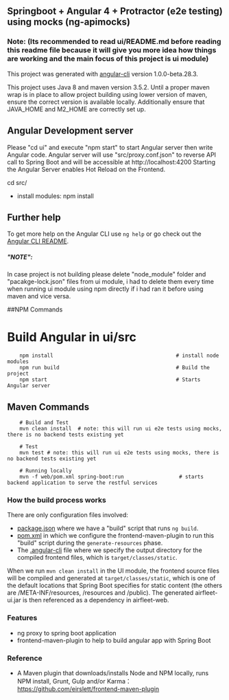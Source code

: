 ## Springboot + Angular 4 + Protractor (e2e testing) using mocks (ng-apimocks)

### Note: (Its recommended to read ui/README.md before reading this readme file because it will give you more idea how things are working and the main focus of this project is ui module) 

This project was generated with [angular-cli](https://github.com/angular/angular-cli) version 1.0.0-beta.28.3.

This project uses Java 8 and maven version 3.5.2. Until a proper maven wrap is in place to allow project building using lower version
of maven, ensure the correct version is available locally. Additionally ensure that JAVA_HOME and M2_HOME are correctly set up.

## Angular Development server

Please "cd ui" and execute "npm start" to start Angular server then write Angular code.
Angular server will use "src/proxy.conf.json" to reverse API call to Spring Boot and will be accessible at http://localhost:4200
Starting the Angular Server enables Hot Reload on the Frontend.

cd src/
* install modules: npm install

## Further help

To get more help on the Angular CLI use `ng help` or go check out the [Angular CLI README](https://github.com/angular/angular-cli/blob/master/README.md).

##### "NOTE":
In case project is not building please delete "node_module" folder and "pacakge-lock.json" files from ui module, i had to delete them every time when running ui module using npm directly if i had ran it before using maven and vice versa.  

##NPM Commands
   # Build Angular in ui/src
        npm install                                        # install node modules
        npm run build                                      # Build the project
        npm start                                          # Starts Angular server
        
## Maven Commands
        
        # Build and Test
        mvn clean install  # note: this will run ui e2e tests using mocks, there is no backend tests existing yet
        
        # Test
        mvn test # note: this will run ui e2e tests using mocks, there is no backend tests existing yet
    
        # Running locally
        mvn -f web/pom.xml spring-boot:run                  # starts backend application to serve the restful services          

### How the build process works
There are only  configuration files involved:

- [package.json](ui/src/package.json) where we have a "build" script that runs `ng build`.
- [pom.xml](../pom.xml#L139) in which we configure the frontend-maven-plugin to run this "build" script during the `generate-resources` phase.
- The [.angular-cli](src/.angular-cli.json) file where we specify the output directory for the compiled frontend files, which is
`target/classes/static`.


When we run `mvn clean install` in the UI module, the frontend source files will be compiled and generated at `target/classes/static`,
which is one of the default locations that Spring Boot specifies for static content (the others are /META-INF/resources, /resources and /public).
The generated airfleet-ui.jar is then referenced as a dependency in airfleet-web.


### Features

* ng proxy to spring boot application
* frontend-maven-plugin to help to build angular app with Spring Boot

### Reference

* A Maven plugin that downloads/installs Node and NPM locally, runs NPM install, Grunt, Gulp and/or Karma： https://github.com/eirslett/frontend-maven-plugin
